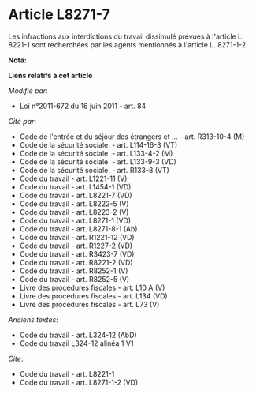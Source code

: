 # Article L8271-7

Les infractions aux interdictions du travail dissimulé prévues à l'article L. 8221-1 sont recherchées par les agents
mentionnés à l'article L. 8271-1-2.

**Nota:**



**Liens relatifs à cet article**

_Modifié par_:

  - Loi n°2011-672 du 16 juin 2011 - art. 84

_Cité par_:

  - Code de l'entrée et du séjour des étrangers et ... - art. R313-10-4 (M)
  - Code de la sécurité sociale. - art. L114-16-3 (VT)
  - Code de la sécurité sociale. - art. L133-4-2 (M)
  - Code de la sécurité sociale. - art. L133-9-3 (VD)
  - Code de la sécurité sociale. - art. R133-8 (VT)
  - Code du travail - art. L1221-11 (V)
  - Code du travail - art. L1454-1 (VD)
  - Code du travail - art. L8221-7 (VD)
  - Code du travail - art. L8222-5 (V)
  - Code du travail - art. L8223-2 (V)
  - Code du travail - art. L8271-1 (VD)
  - Code du travail - art. L8271-8-1 (Ab)
  - Code du travail - art. R1221-12 (VD)
  - Code du travail - art. R1227-2 (VD)
  - Code du travail - art. R3423-7 (VD)
  - Code du travail - art. R8221-2 (VD)
  - Code du travail - art. R8252-1 (V)
  - Code du travail - art. R8252-5 (V)
  - Livre des procédures fiscales - art. L10 A (V)
  - Livre des procédures fiscales - art. L134 (VD)
  - Livre des procédures fiscales - art. L73 (V)

_Anciens textes_:

  - Code du travail - art. L324-12 (AbD)
  - Code du travail L324-12 alinéa 1 V1

_Cite_:

  - Code du travail - art. L8221-1
  - Code du travail - art. L8271-1-2 (VD)
